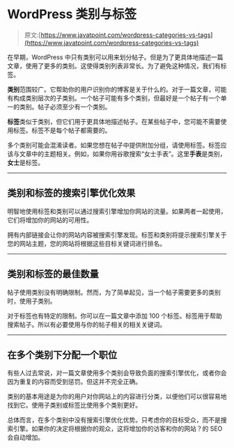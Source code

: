 # WordPress 类别与标签

> 原文:[https://www.javatpoint.com/wordpress-categories-vs-tags](https://www.javatpoint.com/wordpress-categories-vs-tags)

在早期，WordPress 中只有类别可以用来划分帖子。但是为了更具体地描述一篇文章，使用了更多的类别。这使得类别列表非常长。为了避免这种情况，我们有标签。

**类别**范围较广。它帮助你的用户识别你的博客是关于什么的。对于一篇文章，可能有构成类别层次的子类别。一个帖子可能有多个类别，但最好是一个帖子有一个单一的类别。帖子必须至少有一个类别。

**标签**类似于类别，但它们用于更具体地描述帖子。在某些帖子中，您可能不需要使用标签。标签不是每个帖子都需要的。

多个类别可能会混淆读者。如果您想在帖子中提供附加分组，请使用标签。标签应该与文章中的主题相关。例如，如果你用谷歌搜索“女士手表”。这里**手表**是类别，**女士**是标签。

* * *

## 类别和标签的搜索引擎优化效果

明智地使用标签和类别可以通过搜索引擎增加你网站的流量。如果两者一起使用，它们将增加你的网站的可用性。

拥有内部链接会让你的网站内容被搜索引擎发现。标签和类别将提示搜索引擎关于您的网站主题，您的网站将根据这些目标关键词进行排名。

* * *

## 类别和标签的最佳数量

帖子使用类别没有明确限制。然而，为了简单起见，当一个帖子需要更多的类别时，使用子类别。

对于标签也有特定的限制。你可以在一篇文章中添加 100 个标签。标签用于帮助搜索帖子。所以有必要使用与你的帖子相关的相关关键词。

* * *

## 在多个类别下分配一个职位

有些人过去常说，对一篇文章使用多个类别会导致负面的搜索引擎优化，或者你会因为重复的内容而受到惩罚。但这并不完全正确。

类别的基本用途是为你的用户对你网站上的内容进行分类，以便他们可以很容易地找到它。使用子类别或标签比使用多个类别更好。

总体而言，在多个类别中没有搜索引擎优化优势。只考虑你的目标受众，而不是搜索引擎。如果你的决定将根据你的观众，这将增加你的访客和你的网站？的 SEO 会自动增加。